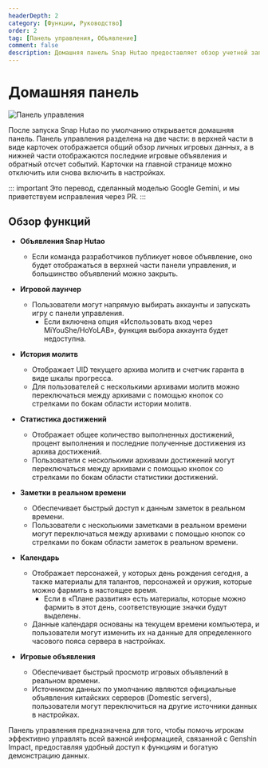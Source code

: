 ```yaml
---
headerDepth: 2
category: [Функции, Руководство]
order: 2
tag: [Панель управления, Объявление]
comment: false
description: Домашняя панель Snap Hutao предоставляет обзор учетной записи, игровые объявления в реальном времени и обратный отсчет событий, помогая пользователям эффективно управлять игровой информацией.
---
```


# Домашняя панель

![Панель управления](https://img.alicdn.com/imgextra/i2/1797064093/O1CN01Nlz8ca1g6e0tyxrBa_!!1797064093.png_.webp)

После запуска Snap Hutao по умолчанию открывается домашняя панель. Панель управления разделена на две части: в верхней части в виде карточек отображается общий обзор личных игровых данных, а в нижней части отображаются последние игровые объявления и обратный отсчет событий. Карточки на главной странице можно отключить или снова включить в настройках.

::: important
Это перевод, сделанный моделью Google Gemini, и мы приветствуем исправления через PR.
:::

## Обзор функций

- **Объявления Snap Hutao**

  - Если команда разработчиков публикует новое объявление, оно будет отображаться в верхней части панели управления, и большинство объявлений можно закрыть.

- **Игровой лаунчер**

  - Пользователи могут напрямую выбирать аккаунты и запускать игру с панели управления.
    - Если включена опция «Использовать вход через MiYouShe/HoYoLAB», функция выбора аккаунта будет недоступна.

- **История молитв**

  - Отображает UID текущего архива молитв и счетчик гаранта в виде шкалы прогресса.
  - Для пользователей с несколькими архивами молитв можно переключаться между архивами с помощью кнопок со стрелками по бокам области истории молитв.

- **Статистика достижений**

  - Отображает общее количество выполненных достижений, процент выполнения и последние полученные достижения из архива достижений.
  - Пользователи с несколькими архивами достижений могут переключаться между архивами с помощью кнопок со стрелками по бокам области статистики достижений.

- **Заметки в реальном времени**

  - Обеспечивает быстрый доступ к данным заметок в реальном времени.
  - Пользователи с несколькими заметками в реальном времени могут переключаться между архивами с помощью кнопок со стрелками по бокам области заметок в реальном времени.

- **Календарь**

  - Отображает персонажей, у которых день рождения сегодня, а также материалы для талантов, персонажей и оружия, которые можно фармить в настоящее время.
    - Если в «Плане развития» есть материалы, которые можно фармить в этот день, соответствующие значки будут выделены.
  - Данные календаря основаны на текущем времени компьютера, и пользователи могут изменить их на данные для определенного часового пояса сервера в настройках.

- **Игровые объявления**
  - Обеспечивает быстрый просмотр игровых объявлений в реальном времени.
  - Источником данных по умолчанию являются официальные объявления китайских серверов (Domestic servers), пользователи могут переключиться на другие источники данных в настройках.

Панель управления предназначена для того, чтобы помочь игрокам эффективно управлять всей важной информацией, связанной с Genshin Impact, предоставляя удобный доступ к функциям и богатую демонстрацию данных.
